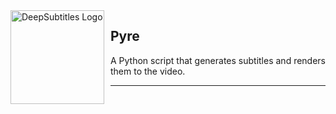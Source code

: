 <img src="./assets/logo.png" alt="DeepSubtitles Logo" style="float: left; margin: 0 10px 0 0;" align="left" height="150" width="150">

## Pyre

A Python script that generates subtitles and renders them to the video.
> 

***
<br><br>